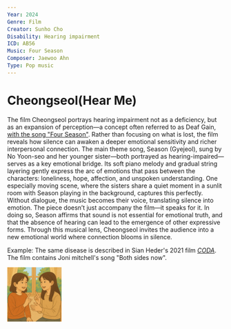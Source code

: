 ```yaml
---
Year: 2024
Genre: Film
Creator: Sunho Cho
Disability: Hearing impairment
ICD: AB56
Music: Four Season
Composer: Jaewoo Ahn
Type: Pop music
---
```


# Cheongseol(Hear Me)

 The film Cheongseol portrays hearing impairment not as a deficiency, but as an expansion of perception—a concept often referred to as Deaf Gain, [with the song "Four Season"](https://youtu.be/PO6VyzBZWcI?si=W61sXzlxYA1ndZGV). Rather than focusing on what is lost, the film reveals how silence can awaken a deeper emotional sensitivity and richer interpersonal connection. The main theme song, Season (Gyejeol), sung by No Yoon-seo and her younger sister—both portrayed as hearing-impaired—serves as a key emotional bridge. Its soft piano melody and gradual string layering gently express the arc of emotions that pass between the characters: loneliness, hope, affection, and unspoken understanding. One especially moving scene, where the sisters share a quiet moment in a sunlit room with Season playing in the background, captures this perfectly. Without dialogue, the music becomes their voice, translating silence into emotion. The piece doesn’t just accompany the film—it speaks for it. In doing so, Season affirms that sound is not essential for emotional truth, and that the absence of hearing can lead to the emergence of other expressive forms. Through this musical lens, Cheongseol invites the audience into a new emotional world where connection blooms in silence.

Example: The same disease is described in Sian Heder's 2021 film [*CODA*](han_gahyeon.md). The film contains Joni mitchell's song "Both sides now".

<img src="./lee_yewon_img.jpg" alt="image depicting Hearing impairment" style="width:25%;" />
